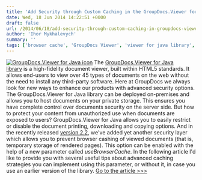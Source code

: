 ```yaml
---
title: 'Add Security through Custom Caching in the GroupDocs.Viewer for Java Library Version 2.2'
date: Wed, 18 Jun 2014 14:22:51 +0000
draft: false
url: /2014/06/18/add-security-through-custom-caching-in-groupdocs-viewer-for-java-library/
author: 'Ihor Mykhalevych'
summary: ''
tags: ['browser cache', 'GroupDocs Viewer', 'viewer for java library', 'zArchive']
---
```


[![GroupDocs.Viewer for Java icon](https://blog.groupdocs.com/wp-content/uploads/sites/4/2014/06/GD_VWR_JavaIcon_1141.png "GroupDocs.Viewer for Java")](http://groupdocs.com/java/document-viewer-library) The [GroupDocs.Viewer for Java library](http://groupdocs.com/java/document-viewer-library) is a high-fidelity document viewer, built within HTML5 standards. It allows end-users to view over 45 types of documents on the web without the need to install any third-party software. Here at GroupDocs we always look for new ways to enhance our products with advanced security options. The GroupDocs.Viewer for Java library can be deployed on-premises and allows you to host documents on your private storage. This ensures you have complete control over documents security on the server side. But how to protect your content from unauthorized use when documents are exposed to users? GroupDocs.Viewer for Java allows you to easily restrict or disable the document printing, downloading and copying options. And in the recently released [version 2.2](http://groupdocs.com/Community/files/9/java-libraries/groupdocs_viewer_for_java/default.aspx), we've added yet another security layer which allows you to prevent browser cashing of viewed documents (that is, temporary storage of rendered pages). This option can be enabled with the help of a new parameter called _useBrowserCache_. In the following article I'd like to provide you with several useful tips about advanced caching strategies you can implement using this parameter, or without it, in case you use an earlier version of the library. [Go to the article >>>](https://docs.groupdocs.com/viewer/java "Custom Caching with the New GroupDocs.Viewer for Java Library")




